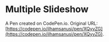 # Multiple Slideshow

A Pen created on CodePen.io. Original URL: [https://codepen.io/ilhamsanusi/pen/XQyvZG](https://codepen.io/ilhamsanusi/pen/XQyvZG).

